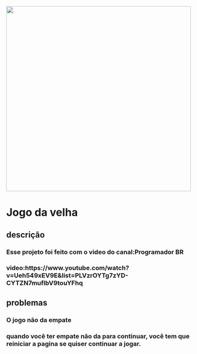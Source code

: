 <img src="https://media.discordapp.net/attachments/887531303891767356/898002810933760030/unknown-1.png?width=709&height=397" width="490" style="max-width: 100%;">
<h1>Jogo da velha</h1>
<h2>descrição</h2>
<h3>Esse projeto foi feito com o video do canal:Programador BR</h3>
<h3>video:https://www.youtube.com/watch?v=Ueh549xEV9E&list=PLVzrOYTg7zYD-CYTZN7mufIbV9touYFhq</h3>

<h2>problemas</h2>
<h3>O jogo não da empate</h3>
<h3>    quando você ter empate não da para continuar, você tem que reiniciar a pagina se quiser continuar a jogar.</h3>
